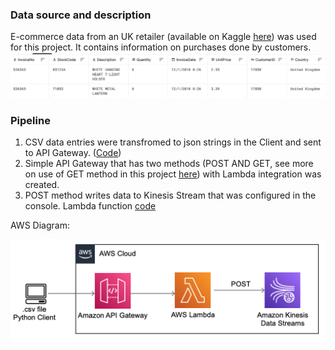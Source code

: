 ### Data source and description
E-commerce data from an UK retailer (available on Kaggle [here](https://www.kaggle.com/carrie1/ecommerce-data)) was used for this project. It contains information on purchases done by customers.
![data sample](../diagrams/data_example.png)

### Pipeline
1. CSV data entries were transfromed to json strings in the Client and sent to API Gateway. ([Code](https://github.com/ksenia-tabakova/AWS-pipelines-project/blob/main/data-ingestion-pipeline/ingestion-script.py))
2. Simple API Gateway that has two methods (POST AND GET, see more on use of GET method in this project [here](https://github.com/ksenia-tabakova/AWS-pipelines-project/tree/main/DynamoDB-to-customer%20pipeline)) with Lambda integration was created.
3. POST method writes data to Kinesis Stream that was configured in the console.
Lambda function [code](https://github.com/ksenia-tabakova/AWS-pipelines-project/blob/main/data-ingestion-pipeline/lambda_function.py)

AWS Diagram:

![diagram](../diagrams/data-ingestion-pipeline.png)
